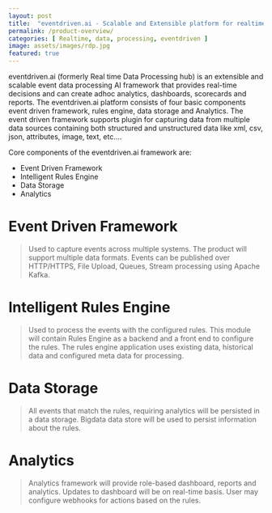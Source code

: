 ```yaml
---
layout: post
title:  "eventdriven.ai - Scalable and Extensible platform for realtime AI decisions"
permalink: /product-overview/
categories: [ Realtime, data, processing, eventdriven ]
image: assets/images/rdp.jpg
featured: true
---
```

eventdriven.ai (formerly Real time Data Processing hub) is an extensible and scalable event data processing AI framework that provides real-time decisions and can create adhoc analytics, dashboards, scorecards and reports. The eventdriven.ai platform consists of four basic components event driven framework, rules engine, data storage and Analytics. The event driven framework supports plugin for capturing data from multiple data sources containing both structured and unstructured data like xml, csv, json, attributes, image, text, etc....

Core components of the eventdriven.ai framework are:
+ Event Driven Framework
+ Intelligent Rules Engine
+ Data Storage
+ Analytics

# Event Driven Framework
> Used to capture events across multiple systems. The product will support multiple data formats. Events can be published over HTTP/HTTPS, File Upload, Queues, Stream processing using Apache Kafka.

# Intelligent Rules Engine
> Used to process the events with the configured rules. This module will contain Rules Engine as a backend and a front end to configure the rules. The rules engine application uses existing data, historical data and configured meta data for processing.

# Data Storage
> All events that match the rules, requiring analytics will be persisted in a data storage. Bigdata data store will be used to persist information about the rules.

# Analytics
> Analytics framework will provide role-based dashboard, reports and analytics. Updates to dashboard will be on real-time basis. User may configure webhooks for actions based on the rules.
